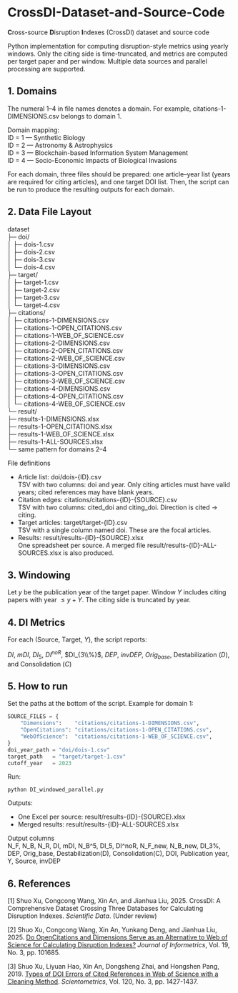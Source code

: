 # CrossDI-Dataset-and-Source-Code
**C**ross-source **D**isruption **I**ndexes (CrossDI) dataset and source code

Python implementation for computing disruption-style metrics using yearly windows. Only the citing side is time-truncated, and metrics are computed per target paper and per window. Multiple data sources and parallel processing are supported.

## 1. Domains
The numeral 1–4 in file names denotes a domain. For example, citations-1-DIMENSIONS.csv belongs to domain 1.

Domain mapping:  
ID = 1 — Synthetic Biology  
ID = 2 — Astronomy & Astrophysics  
ID = 3 — Blockchain-based Information System Management  
ID = 4 — Socio-Economic Impacts of Biological Invasions

For each domain, three files should be prepared: one article–year list (years are required for citing articles), and one target DOI list. Then, the script can be run to produce the resulting outputs for each domain.

## 2. Data File Layout
dataset  
├─ doi/  
│  ├─ dois-1.csv  
│  ├─ dois-2.csv  
│  ├─ dois-3.csv  
│  └─ dois-4.csv  
├─ target/  
│  ├─ target-1.csv  
│  ├─ target-2.csv  
│  ├─ target-3.csv  
│  └─ target-4.csv  
├─ citations/  
│  ├─ citations-1-DIMENSIONS.csv  
│  ├─ citations-1-OPEN_CITATIONS.csv  
│  ├─ citations-1-WEB_OF_SCIENCE.csv  
│  ├─ citations-2-DIMENSIONS.csv  
│  ├─ citations-2-OPEN_CITATIONS.csv  
│  ├─ citations-2-WEB_OF_SCIENCE.csv  
│  ├─ citations-3-DIMENSIONS.csv  
│  ├─ citations-3-OPEN_CITATIONS.csv  
│  ├─ citations-3-WEB_OF_SCIENCE.csv  
│  ├─ citations-4-DIMENSIONS.csv  
│  ├─ citations-4-OPEN_CITATIONS.csv  
│  └─ citations-4-WEB_OF_SCIENCE.csv  
└─ result/  
   ├─ results-1-DIMENSIONS.xlsx  
   ├─ results-1-OPEN_CITATIONS.xlsx  
   ├─ results-1-WEB_OF_SCIENCE.xlsx  
   ├─ results-1-ALL-SOURCES.xlsx  
   └─ same pattern for domains 2–4  

File definitions
- Article list: doi/dois-{ID}.csv  
  TSV with two columns: doi and year. Only citing articles must have valid years; cited references may have blank years.
- Citation edges: citations/citations-{ID}-{SOURCE}.csv  
  TSV with two columns: cited_doi and citing_doi. Direction is cited → citing. 
- Target articles: target/target-{ID}.csv  
  TSV with a single column named doi. These are the focal articles.
- Results: result/results-{ID}-{SOURCE}.xlsx  
  One spreadsheet per source. A merged file result/results-{ID}-ALL-SOURCES.xlsx is also produced.

## 3. Windowing
Let $y$ be the publication year of the target paper. Window $Y$ includes citing papers with year $\le y + Y$. The citing side is truncated by year.

## 4. DI Metrics
For each (Source, Target, $Y$), the script reports:  

$DI$, $mDI$, $DI_5$, $DI^{noR}$, $DI_{3\\%}$, $DEP$, $invDEP$, $Orig_{base}$, Destabilization ($D$), and Consolidation ($C$)

## 5. How to run
Set the paths at the bottom of the script. Example for domain 1:

```python
SOURCE_FILES = {
    "Dimensions":    "citations/citations-1-DIMENSIONS.csv",
    "OpenCitations": "citations/citations-1-OPEN_CITATIONS.csv",
    "WebOfScience":  "citations/citations-1-WEB_OF_SCIENCE.csv",
}
doi_year_path = "doi/dois-1.csv"
target_path   = "target/target-1.csv"
cutoff_year   = 2023
```

Run:

```
python DI_windowed_parallel.py
```
Outputs:
- One Excel per source: result/results-{ID}-{SOURCE}.xlsx
- Merged results: result/results-{ID}-ALL-SOURCES.xlsx

Output columns  
N_F, N_B, N_R, DI, mDI, N_B^5, DI_5, DI^noR, N_F_new, N_B_new, DI_3%, DEP, Orig_base, Destabilization(D), Consolidation(C), DOI, Publication year, Y, Source, invDEP

## 6. References
[1] Shuo Xu, Congcong Wang, Xin An, and Jianhua Liu, 2025. CrossDI: A Comprehensive Dataset Crossing Three Databases for Calculating Disruption Indexes. *Scientific Data*. (Under review)

[2] Shuo Xu, Congcong Wang, Xin An, Yunkang Deng, and Jianhua Liu, 2025. [Do OpenCitations and Dimensions Serve as an Alternative to Web of Science for Calculating Disruption Indexes?](https://doi.org/10.1016/j.joi.2025.101685) *Journal of Informetrics*, Vol. 19, No. 3, pp. 101685. 

[3] Shuo Xu, Liyuan Hao, Xin An, Dongsheng Zhai, and Hongshen Pang, 2019. [Types of DOI Errors of Cited References in Web of Science with a Cleaning Method](https://doi.org/10.1007/s11192-019-03162-4). *Scientometrics*, Vol. 120, No. 3, pp. 1427-1437.
